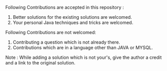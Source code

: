 Following Contributions are accepted in this repository : 

1) Better solutions for the existing solutions are welcomed.
2) Your personal Java techniques and tricks are welcomed. 

Following Contributions are not welcomed:
1) Contributing a question which is not already there.
2) Contributions which are in a language other than JAVA or MYSQL. 

Note : While adding a solution which is not your's, give the author a credit and a link to the original solution. 
